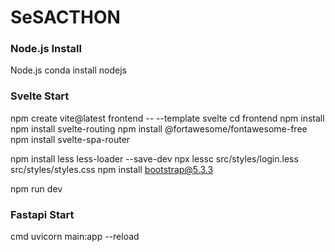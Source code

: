 # SeSACTHON

### Node.js Install
Node.js
conda install nodejs

### Svelte Start
npm create vite@latest frontend -- --template svelte
cd frontend
npm install
npm install svelte-routing
npm install @fortawesome/fontawesome-free
npm install svelte-spa-router

npm install less less-loader --save-dev
npx lessc src/styles/login.less src/styles/styles.css
npm install bootstrap@5.3.3

npm run dev

### Fastapi Start
cmd
uvicorn main:app --reload
